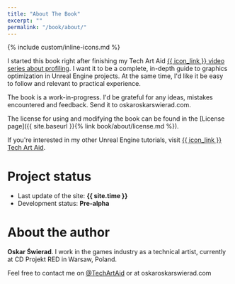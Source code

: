 ```yaml
---
title: "About The Book"
excerpt: ""
permalink: "/book/about/"
---
```


{% include custom/inline-icons.md %}

I&nbsp;started this book right after finishing my Tech&nbsp;Art&nbsp;Aid [{{ icon_link }} video series about profiling](https://www.youtube.com/watch?v=H9Yb8Y2-Kng&list=PLF8ktr3i-U4A7vuQ6TXPr3f-bhmy6xM3S). I&nbsp;want it to be a complete, in-depth guide to graphics optimization in Unreal Engine projects. At the same time, I'd like it be easy to follow and relevant to practical&nbsp;experience.

The book is a work-in-progress. I'd be grateful for any ideas, mistakes encountered and feedback. Send it to oskar<i class="fa fa-at" aria-hidden="true" style="color: #888;"></i><span style="color: rgba(0,0,0,0); font-size: 0;">&nbsp;at&nbsp;</span>oskarswierad.com.

The license for using and modifying the book can be found in the [License page]({{ site.baseurl }}{% link book/about/license.md %}).

If you're interested in my other Unreal Engine tutorials, visit [{{ icon_link }} Tech&nbsp;Art&nbsp;Aid](https://techartaid.com).

# Project status

* Last update of the site: __{{ site.time }}__
* Development status: __Pre-alpha__

# About the author

__Oskar Świerad__. I work in the games industry as a technical artist, currently at CD&nbsp;Projekt&nbsp;RED in Warsaw, Poland.

Feel free to contact me on [<i class="fab fa-twitter" aria-hidden="true" title="Twitter"></i> @TechArtAid](https://twitter.com/techartaid) or at oskar<i class="fa fa-at" aria-hidden="true" style="color: #888;"></i><span style="color: rgba(0,0,0,0); font-size: 0;">&nbsp;at&nbsp;</span>oskarswierad.com
